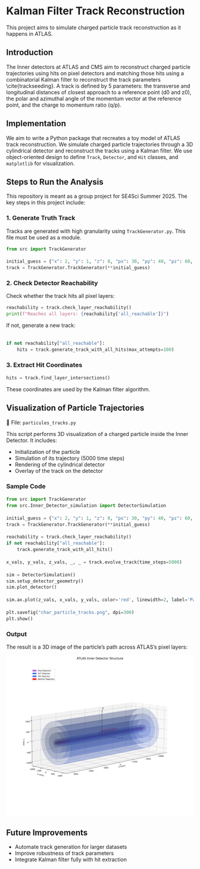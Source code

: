 
# Kalman Filter Track Reconstruction

This project aims to simulate charged particle track reconstruction as it happens in ATLAS.

## Introduction

The Inner detectors at ATLAS and CMS aim to reconstruct charged particle trajectories using hits on pixel detectors and matching those hits using a combinatorial Kalman filter to reconstruct the track parameters \cite{trackseeding}. A track is defined by 5 parameters: the transverse and longitudinal distances of closest approach to a reference point (d0 and z0), the polar and azimuthal angle of the momentum vector at the reference point, and the charge to momentum ratio (q/p).

## Implementation

We aim to write a Python package that recreates a toy model of ATLAS track reconstruction. We simulate charged particle trajectories through a 3D cylindrical detector and reconstruct the tracks using a Kalman filter. We use object-oriented design to define `Track`, `Detector`, and `Hit` classes, and `matplotlib` for visualization.

## Steps to Run the Analysis

This repository is meant as a group project for SE4Sci Summer 2025. The key steps in this project include:

### 1. Generate Truth Track

Tracks are generated with high granularity using `TrackGenerator.py`. This file must be used as a module.

```python
from src import TrackGenerator

initial_guess = {"x": 2, "y": 1, "z": 0, "px": 30, "py": 40, "pz": 60, "charge": -1}
track = TrackGenerator.TrackGenerator(**initial_guess)

```

### 2. Check Detector Reachability

Check whether the track hits all pixel layers:



```python
reachability = track.check_layer_reachability()
print(f"Reaches all layers: {reachability['all_reachable']}")

```
If not, generate a new track:
```python

if not reachability["all_reachable"]:
    hits = track.generate_track_with_all_hits(max_attempts=100)
```

### 3. Extract Hit Coordinates

```python
hits = track.find_layer_intersections()
```

These coordinates are used by the Kalman filter algorithm.

## Visualization of Particle Trajectories

📄 File: `particules_tracks.py`

This script performs 3D visualization of a charged particle inside the Inner Detector. It includes:

* Initialization of the particle
* Simulation of its trajectory (5000 time steps)
* Rendering of the cylindrical detector
* Overlay of the track on the detector

### Sample Code

```python
from src import TrackGenerator
from src.Inner_Detector_simulation import DetectorSimulation

initial_guess = {"x": 2, "y": 1, "z": 0, "px": 30, "py": 40, "pz": 60, "charge": -1}
track = TrackGenerator.TrackGenerator(**initial_guess)

reachability = track.check_layer_reachability()
if not reachability["all_reachable"]:
    track.generate_track_with_all_hits()

x_vals, y_vals, z_vals, _, _ = track.evolve_track(time_steps=5000)

sim = DetectorSimulation()
sim.setup_detector_geometry()
sim.plot_detector()

sim.ax.plot(z_vals, x_vals, y_vals, color='red', linewidth=2, label='Particle Trajectory')

plt.savefig("char_particle_tracks.png", dpi=300)
plt.show()
```

### Output

The result is a 3D image of the particle’s path across ATLAS’s pixel layers:

![OutputFiger](char_particle_tracks.png)

## Future Improvements

* Automate track generation for larger datasets
* Improve robustness of track parameters
* Integrate Kalman filter fully with hit extraction






